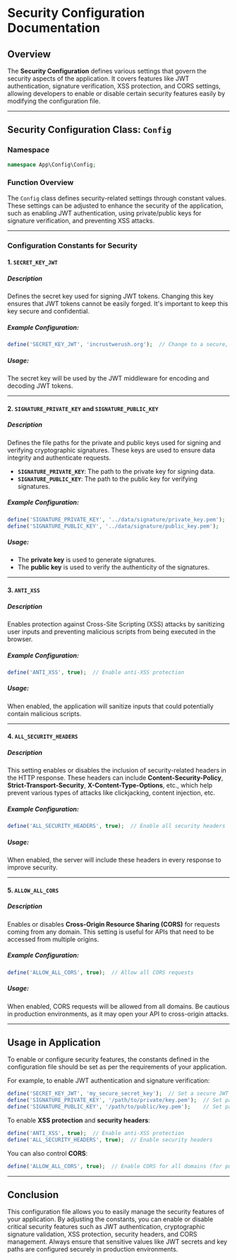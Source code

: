 # **Security Configuration Documentation**

## **Overview**

The **Security Configuration** defines various settings that govern the security aspects of the application. It covers features like JWT authentication, signature verification, XSS protection, and CORS settings, allowing developers to enable or disable certain security features easily by modifying the configuration file.

---

## **Security Configuration Class: `Config`**

### **Namespace**
```php
namespace App\Config\Config;
```

### **Function Overview**

The `Config` class defines security-related settings through constant values. These settings can be adjusted to enhance the security of the application, such as enabling JWT authentication, using private/public keys for signature verification, and preventing XSS attacks.

---

### **Configuration Constants for Security**

#### **1. `SECRET_KEY_JWT`**

##### **Description**

Defines the secret key used for signing JWT tokens. Changing this key ensures that JWT tokens cannot be easily forged. It's important to keep this key secure and confidential.

##### **Example Configuration:**

```php
define('SECRET_KEY_JWT', 'incrustwerush.org');  // Change to a secure, private key
```

##### **Usage:**

The secret key will be used by the JWT middleware for encoding and decoding JWT tokens.

---

#### **2. `SIGNATURE_PRIVATE_KEY` and `SIGNATURE_PUBLIC_KEY`**

##### **Description**

Defines the file paths for the private and public keys used for signing and verifying cryptographic signatures. These keys are used to ensure data integrity and authenticate requests.

- **`SIGNATURE_PRIVATE_KEY`**: The path to the private key for signing data.
- **`SIGNATURE_PUBLIC_KEY`**: The path to the public key for verifying signatures.

##### **Example Configuration:**

```php
define('SIGNATURE_PRIVATE_KEY', '../data/signature/private_key.pem');  // Path to private key
define('SIGNATURE_PUBLIC_KEY', '../data/signature/public_key.pem');    // Path to public key
```

##### **Usage:**

- The **private key** is used to generate signatures.
- The **public key** is used to verify the authenticity of the signatures.

---

#### **3. `ANTI_XSS`**

##### **Description**

Enables protection against Cross-Site Scripting (XSS) attacks by sanitizing user inputs and preventing malicious scripts from being executed in the browser.

##### **Example Configuration:**

```php
define('ANTI_XSS', true);  // Enable anti-XSS protection
```

##### **Usage:**

When enabled, the application will sanitize inputs that could potentially contain malicious scripts.

---

#### **4. `ALL_SECURITY_HEADERS`**

##### **Description**

This setting enables or disables the inclusion of security-related headers in the HTTP response. These headers can include **Content-Security-Policy**, **Strict-Transport-Security**, **X-Content-Type-Options**, etc., which help prevent various types of attacks like clickjacking, content injection, etc.

##### **Example Configuration:**

```php
define('ALL_SECURITY_HEADERS', true);  // Enable all security headers
```

##### **Usage:**

When enabled, the server will include these headers in every response to improve security.

---

#### **5. `ALLOW_ALL_CORS`**

##### **Description**

Enables or disables **Cross-Origin Resource Sharing (CORS)** for requests coming from any domain. This setting is useful for APIs that need to be accessed from multiple origins.

##### **Example Configuration:**

```php
define('ALLOW_ALL_CORS', true);  // Allow all CORS requests
```

##### **Usage:**

When enabled, CORS requests will be allowed from all domains. Be cautious in production environments, as it may open your API to cross-origin attacks.

---

## **Usage in Application**

To enable or configure security features, the constants defined in the configuration file should be set as per the requirements of your application.

For example, to enable JWT authentication and signature verification:

```php
define('SECRET_KEY_JWT', 'my_secure_secret_key');  // Set a secure JWT secret
define('SIGNATURE_PRIVATE_KEY', '/path/to/private/key.pem');  // Set path to private key
define('SIGNATURE_PUBLIC_KEY', '/path/to/public/key.pem');    // Set path to public key
```

To enable **XSS protection** and **security headers**:

```php
define('ANTI_XSS', true);  // Enable anti-XSS protection
define('ALL_SECURITY_HEADERS', true);  // Enable security headers
```

You can also control **CORS**:

```php
define('ALLOW_ALL_CORS', true);  // Enable CORS for all domains (for public APIs)
```

---

## **Conclusion**

This configuration file allows you to easily manage the security features of your application. By adjusting the constants, you can enable or disable critical security features such as JWT authentication, cryptographic signature validation, XSS protection, security headers, and CORS management. Always ensure that sensitive values like JWT secrets and key paths are configured securely in production environments.
